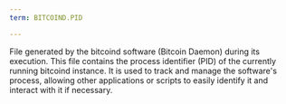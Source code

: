 ```yaml
---
term: BITCOIND.PID

---
```

File generated by the bitcoind software (Bitcoin Daemon) during its execution. This file contains the process identifier (PID) of the currently running bitcoind instance. It is used to track and manage the software's process, allowing other applications or scripts to easily identify it and interact with it if necessary.